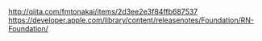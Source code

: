 http://qiita.com/fmtonakai/items/2d3ee2e3f84ffb687537
https://developer.apple.com/library/content/releasenotes/Foundation/RN-Foundation/
